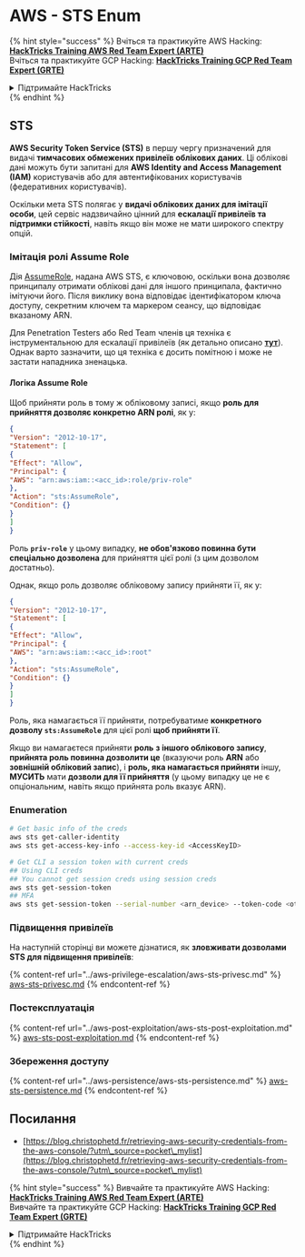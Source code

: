 # AWS - STS Enum

{% hint style="success" %}
Вчіться та практикуйте AWS Hacking:<img src="/.gitbook/assets/image.png" alt="" data-size="line">[**HackTricks Training AWS Red Team Expert (ARTE)**](https://training.hacktricks.xyz/courses/arte)<img src="/.gitbook/assets/image.png" alt="" data-size="line">\
Вчіться та практикуйте GCP Hacking: <img src="/.gitbook/assets/image (2).png" alt="" data-size="line">[**HackTricks Training GCP Red Team Expert (GRTE)**<img src="/.gitbook/assets/image (2).png" alt="" data-size="line">](https://training.hacktricks.xyz/courses/grte)

<details>

<summary>Підтримайте HackTricks</summary>

* Перевірте [**плани підписки**](https://github.com/sponsors/carlospolop)!
* **Приєднуйтесь до** 💬 [**групи Discord**](https://discord.gg/hRep4RUj7f) або [**групи telegram**](https://t.me/peass) або **слідкуйте** за нами на **Twitter** 🐦 [**@hacktricks\_live**](https://twitter.com/hacktricks\_live)**.**
* **Діліться хакерськими трюками, подаючи PR до** [**HackTricks**](https://github.com/carlospolop/hacktricks) та [**HackTricks Cloud**](https://github.com/carlospolop/hacktricks-cloud) репозиторіїв на github.

</details>
{% endhint %}

## STS

**AWS Security Token Service (STS)** в першу чергу призначений для видачі **тимчасових обмежених привілеїв облікових даних**. Ці облікові дані можуть бути запитані для **AWS Identity and Access Management (IAM)** користувачів або для автентифікованих користувачів (федеративних користувачів).

Оскільки мета STS полягає у **видачі облікових даних для імітації особи**, цей сервіс надзвичайно цінний для **ескалації привілеїв та підтримки стійкості**, навіть якщо він може не мати широкого спектру опцій.

### Імітація ролі Assume Role

Дія [AssumeRole](https://docs.aws.amazon.com/STS/latest/APIReference/API\_AssumeRole.html), надана AWS STS, є ключовою, оскільки вона дозволяє принципалу отримати облікові дані для іншого принципала, фактично імітуючи його. Після виклику вона відповідає ідентифікатором ключа доступу, секретним ключем та маркером сеансу, що відповідає вказаному ARN.

Для Penetration Testers або Red Team членів ця техніка є інструментальною для ескалації привілеїв (як детально описано [**тут**](../aws-privilege-escalation/aws-sts-privesc.md#sts-assumerole)). Однак варто зазначити, що ця техніка є досить помітною і може не застати нападника зненацька.

#### Логіка Assume Role

Щоб прийняти роль в тому ж обліковому записі, якщо **роль для прийняття дозволяє конкретно ARN ролі**, як у:
```json
{
"Version": "2012-10-17",
"Statement": [
{
"Effect": "Allow",
"Principal": {
"AWS": "arn:aws:iam::<acc_id>:role/priv-role"
},
"Action": "sts:AssumeRole",
"Condition": {}
}
]
}
```
Роль **`priv-role`** у цьому випадку, **не обов'язково повинна бути спеціально дозволена** для прийняття цієї ролі (з цим дозволом достатньо).

Однак, якщо роль дозволяє обліковому запису прийняти її, як у:
```json
{
"Version": "2012-10-17",
"Statement": [
{
"Effect": "Allow",
"Principal": {
"AWS": "arn:aws:iam::<acc_id>:root"
},
"Action": "sts:AssumeRole",
"Condition": {}
}
]
}
```
Роль, яка намагається її прийняти, потребуватиме **конкретного дозволу `sts:AssumeRole`** для цієї ролі **щоб прийняти її**.

Якщо ви намагаєтеся прийняти **роль** **з іншого облікового запису**, **прийнята роль повинна дозволити це** (вказуючи роль **ARN** або **зовнішній обліковий запис**), і **роль, яка намагається прийняти** іншу, **МУСИТЬ** мати **дозволи для її прийняття** (у цьому випадку це не є опціональним, навіть якщо прийнята роль вказує ARN).

### Enumeration
```bash
# Get basic info of the creds
aws sts get-caller-identity
aws sts get-access-key-info --access-key-id <AccessKeyID>

# Get CLI a session token with current creds
## Using CLI creds
## You cannot get session creds using session creds
aws sts get-session-token
## MFA
aws sts get-session-token --serial-number <arn_device> --token-code <otp_code>
```
### Підвищення привілеїв

На наступній сторінці ви можете дізнатися, як **зловживати дозволами STS для підвищення привілеїв**:

{% content-ref url="../aws-privilege-escalation/aws-sts-privesc.md" %}
[aws-sts-privesc.md](../aws-privilege-escalation/aws-sts-privesc.md)
{% endcontent-ref %}

### Постексплуатація

{% content-ref url="../aws-post-exploitation/aws-sts-post-exploitation.md" %}
[aws-sts-post-exploitation.md](../aws-post-exploitation/aws-sts-post-exploitation.md)
{% endcontent-ref %}

### Збереження доступу

{% content-ref url="../aws-persistence/aws-sts-persistence.md" %}
[aws-sts-persistence.md](../aws-persistence/aws-sts-persistence.md)
{% endcontent-ref %}

## Посилання

* [https://blog.christophetd.fr/retrieving-aws-security-credentials-from-the-aws-console/?utm\_source=pocket\_mylist](https://blog.christophetd.fr/retrieving-aws-security-credentials-from-the-aws-console/?utm\_source=pocket\_mylist)

{% hint style="success" %}
Вивчайте та практикуйте AWS Hacking:<img src="/.gitbook/assets/image.png" alt="" data-size="line">[**HackTricks Training AWS Red Team Expert (ARTE)**](https://training.hacktricks.xyz/courses/arte)<img src="/.gitbook/assets/image.png" alt="" data-size="line">\
Вивчайте та практикуйте GCP Hacking: <img src="/.gitbook/assets/image (2).png" alt="" data-size="line">[**HackTricks Training GCP Red Team Expert (GRTE)**<img src="/.gitbook/assets/image (2).png" alt="" data-size="line">](https://training.hacktricks.xyz/courses/grte)

<details>

<summary>Підтримайте HackTricks</summary>

* Ознайомтеся з [**планами підписки**](https://github.com/sponsors/carlospolop)!
* **Приєднуйтесь до** 💬 [**групи Discord**](https://discord.gg/hRep4RUj7f) або [**групи Telegram**](https://t.me/peass) або **слідкуйте** за нами у **Twitter** 🐦 [**@hacktricks\_live**](https://twitter.com/hacktricks\_live)**.**
* **Діліться хакерськими трюками, подаючи PR до** [**HackTricks**](https://github.com/carlospolop/hacktricks) та [**HackTricks Cloud**](https://github.com/carlospolop/hacktricks-cloud) репозиторіїв на github.

</details>
{% endhint %}
